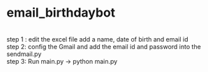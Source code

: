 # email_birthdaybot

<br>step 1 :
     edit the excel file
     add a name, date of birth and email id 
<br>step 2:
    config the Gmail and add the email id and password into the sendmail.py
<br>step 3:
    Run main.py
 -> python main.py 


